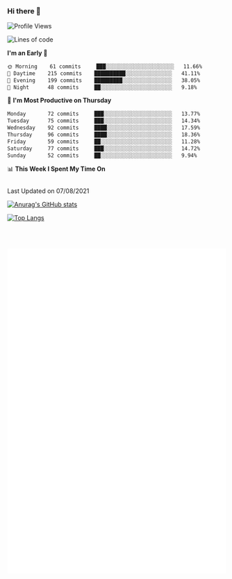 ### Hi there 👋


<!--START_SECTION:waka-->
![Profile Views](http://img.shields.io/badge/Profile%20Views-366-blue)

![Lines of code](https://img.shields.io/badge/From%20Hello%20World%20I%27ve%20Written-831379%20lines%20of%20code-blue)

**I'm an Early 🐤** 

```text
🌞 Morning    61 commits     ███░░░░░░░░░░░░░░░░░░░░░░   11.66% 
🌆 Daytime    215 commits    ██████████░░░░░░░░░░░░░░░   41.11% 
🌃 Evening    199 commits    █████████░░░░░░░░░░░░░░░░   38.05% 
🌙 Night      48 commits     ██░░░░░░░░░░░░░░░░░░░░░░░   9.18%

```
📅 **I'm Most Productive on Thursday** 

```text
Monday       72 commits     ███░░░░░░░░░░░░░░░░░░░░░░   13.77% 
Tuesday      75 commits     ███░░░░░░░░░░░░░░░░░░░░░░   14.34% 
Wednesday    92 commits     ████░░░░░░░░░░░░░░░░░░░░░   17.59% 
Thursday     96 commits     ████░░░░░░░░░░░░░░░░░░░░░   18.36% 
Friday       59 commits     ██░░░░░░░░░░░░░░░░░░░░░░░   11.28% 
Saturday     77 commits     ███░░░░░░░░░░░░░░░░░░░░░░   14.72% 
Sunday       52 commits     ██░░░░░░░░░░░░░░░░░░░░░░░   9.94%

```


📊 **This Week I Spent My Time On** 

```text
```


 Last Updated on 07/08/2021
<!--END_SECTION:waka-->

[![Anurag's GitHub stats](https://github-readme-stats.vercel.app/api?username=star6973&show_icons=true&theme=prussian)](https://github.com/star6973/github-readme-stats)

[![Top Langs](https://github-readme-stats.vercel.app/api/top-langs/?username=star6973&layout=compact&hide=jupyter%20notebook,html,css,scss&langs_count=4&theme=prussian)](https://github.com/star6973/github-readme-stats)

<br><br>

![Metrics](https://github.com/star6973/star6973/blob/main/github-metrics.svg)

